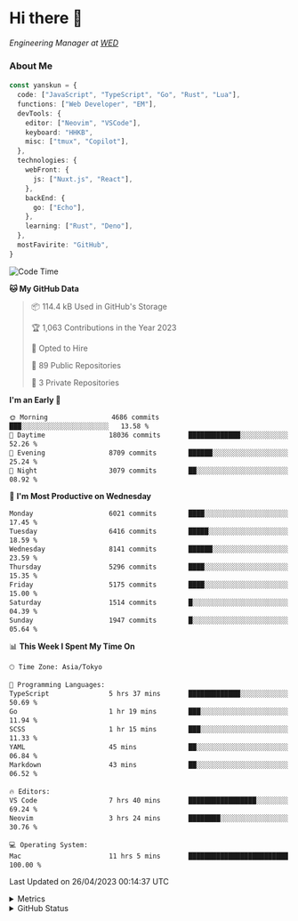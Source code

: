# Hi there&nbsp;:wave:

<!-- ![Alt text](https://spotify-recently-played-readme.vercel.app/api?user=31kynbuubkiu3r4qh4hjuaglhfay) -->

_Engineering Manager at [WED](https://github.com/wedinc)_

### About Me

```ts
const yanskun = {
  code: ["JavaScript", "TypeScript", "Go", "Rust", "Lua"],
  functions: ["Web Developer", "EM"],
  devTools: {
    editor: ["Neovim", "VSCode"],
    keyboard: "HHKB",
    misc: ["tmux", "Copilot"],
  },
  technologies: {
    webFront: {
      js: ["Nuxt.js", "React"],
    },
    backEnd: {
      go: ["Echo"],
    },
    learning: ["Rust", "Deno"],
  },
  mostFavirite: "GitHub",
}
```

<!--START_SECTION:waka-->
![Code Time](http://img.shields.io/badge/Code%20Time-273%20hrs%208%20mins-blue)

**🐱 My GitHub Data** 

> 📦 114.4 kB Used in GitHub's Storage 
 > 
> 🏆 1,063 Contributions in the Year 2023
 > 
> 💼 Opted to Hire
 > 
> 📜 89 Public Repositories 
 > 
> 🔑 3 Private Repositories 
 > 
**I'm an Early 🐤** 

```text
🌞 Morning                4686 commits        ███░░░░░░░░░░░░░░░░░░░░░░   13.58 % 
🌆 Daytime                18036 commits       █████████████░░░░░░░░░░░░   52.26 % 
🌃 Evening                8709 commits        ██████░░░░░░░░░░░░░░░░░░░   25.24 % 
🌙 Night                  3079 commits        ██░░░░░░░░░░░░░░░░░░░░░░░   08.92 % 
```
📅 **I'm Most Productive on Wednesday** 

```text
Monday                   6021 commits        ████░░░░░░░░░░░░░░░░░░░░░   17.45 % 
Tuesday                  6416 commits        █████░░░░░░░░░░░░░░░░░░░░   18.59 % 
Wednesday                8141 commits        ██████░░░░░░░░░░░░░░░░░░░   23.59 % 
Thursday                 5296 commits        ████░░░░░░░░░░░░░░░░░░░░░   15.35 % 
Friday                   5175 commits        ████░░░░░░░░░░░░░░░░░░░░░   15.00 % 
Saturday                 1514 commits        █░░░░░░░░░░░░░░░░░░░░░░░░   04.39 % 
Sunday                   1947 commits        █░░░░░░░░░░░░░░░░░░░░░░░░   05.64 % 
```


📊 **This Week I Spent My Time On** 

```text
🕑︎ Time Zone: Asia/Tokyo

💬 Programming Languages: 
TypeScript               5 hrs 37 mins       █████████████░░░░░░░░░░░░   50.69 % 
Go                       1 hr 19 mins        ███░░░░░░░░░░░░░░░░░░░░░░   11.94 % 
SCSS                     1 hr 15 mins        ███░░░░░░░░░░░░░░░░░░░░░░   11.33 % 
YAML                     45 mins             ██░░░░░░░░░░░░░░░░░░░░░░░   06.84 % 
Markdown                 43 mins             ██░░░░░░░░░░░░░░░░░░░░░░░   06.52 % 

🔥 Editors: 
VS Code                  7 hrs 40 mins       █████████████████░░░░░░░░   69.24 % 
Neovim                   3 hrs 24 mins       ████████░░░░░░░░░░░░░░░░░   30.76 % 

💻 Operating System: 
Mac                      11 hrs 5 mins       █████████████████████████   100.00 % 
```


 Last Updated on 26/04/2023 00:14:37 UTC
<!--END_SECTION:waka-->

<details>
  <summary>Metrics</summary>
  <img src="https://github.com/yanskun/yanskun/blob/main/github-metrics.svg" alt="Metrics">
</details>

<details>
  <summary>GitHub Status</summary>
  <picture>
    <source media="(prefers-color-scheme: dark)" srcset="https://raw.githubusercontent.com/yanskun/yanskun/master/profile-summary-card-output/nord_dark/0-profile-details.svg">
   <img src="https://raw.githubusercontent.com/yanskun/yanskun/master/profile-summary-card-output/default/0-profile-details.svg">
  </picture>
  <br>
  <picture>
    <source media="(prefers-color-scheme: dark)" srcset="https://raw.githubusercontent.com/yanskun/yanskun/master/profile-summary-card-output/nord_dark/1-repos-per-language.svg">
   <img src="https://raw.githubusercontent.com/yanskun/yanskun/master/profile-summary-card-output/default/1-repos-per-language.svg">
  </picture>
  <picture>
    <source media="(prefers-color-scheme: dark)" srcset="https://raw.githubusercontent.com/yanskun/yanskun/master/profile-summary-card-output/nord_dark/2-most-commit-language.svg">
   <img src="https://raw.githubusercontent.com/yanskun/yanskun/master/profile-summary-card-output/default/2-most-commit-language.svg">
  </picture>
  <br>
  <picture>
    <source media="(prefers-color-scheme: dark)" srcset="https://raw.githubusercontent.com/yanskun/yanskun/master/profile-summary-card-output/nord_dark/3-stats.svg">
   <img src="https://raw.githubusercontent.com/yanskun/yanskun/master/profile-summary-card-output/default/3-stats.svg">
  </picture>
  <picture>
    <source media="(prefers-color-scheme: dark)" srcset="https://raw.githubusercontent.com/yanskun/yanskun/master/profile-summary-card-output/nord_dark/4-productive-time.svg">
   <img src="https://raw.githubusercontent.com/yanskun/yanskun/master/profile-summary-card-output/default/4-productive-time.svg">
  </picture>
</details>
